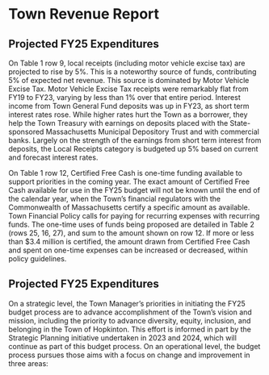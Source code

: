 # Town Revenue Report
## Projected FY25 Expenditures


On Table 1 row 9, local receipts (including motor vehicle excise tax) are projected to rise by 5%. This is a noteworthy source of funds, contributing 5% of expected net revenue. This source is dominated by Motor Vehicle Excise Tax. Motor Vehicle Excise Tax receipts were remarkably flat from FY19 to FY23, varying by less than 1% over that entire period. Interest income from Town General Fund deposits was up in FY23, as short term interest rates rose. While higher rates hurt the Town as a borrower, they help the Town Treasury with earnings on deposits placed with the
State-sponsored Massachusetts Municipal Depository Trust and with commercial banks. Largely on the strength of the earnings from short term interest from deposits, the Local Receipts category is budgeted up 5% based on current and forecast interest rates.

On Table 1 row 12, Certified Free Cash is one-time funding available to support priorities in the coming year. The exact amount of Certified Free Cash available for use in the FY25 budget will not be known until the end of the calendar year, when the Town’s financial regulators with the Commonwealth of Massachusetts certify a specific amount as available. Town Financial Policy calls for paying for recurring expenses with recurring funds. The one-time uses of funds being proposed are detailed in Table 2 (rows 25, 16, 27), and sum to the amount shown on row 12. If more or less than $3.4 million is certified, the amount drawn from Certified Free Cash and spent on one-time expenses can be increased or decreased, within policy guidelines.

## Projected FY25 Expenditures

On a strategic level, the Town Manager’s priorities in initiating the FY25 budget process are to advance accomplishment of the Town’s vision and mission, including the priority to advance diversity, equity, inclusion, and belonging in the Town of Hopkinton. This effort is informed in part by the Strategic Planning initiative undertaken in 2023 and 2024, which will continue as part of this budget process. On an operational level, the budget process pursues those aims with a focus on change and improvement in three areas: